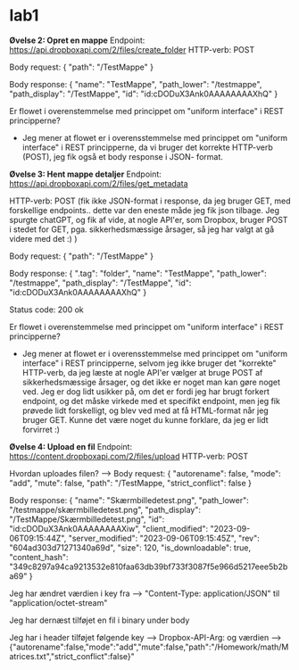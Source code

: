 # lab1

**Øvelse 2: Opret en mappe**
Endpoint: https://api.dropboxapi.com/2/files/create_folder
HTTP-verb: POST

Body request: {
      "path": "/TestMappe"
  }

Body response: {
     "name": "TestMappe",
     "path_lower": "/testmappe",
     "path_display": "/TestMappe",
     "id": "id:cDODuX3Ank0AAAAAAAAXhQ"
  }

Er flowet i overenstemmelse med princippet om "uniform interface" i REST principperne?
- Jeg mener at flowet er i overensstemmelse med princippet om "uniform interface" i REST principperne, da vi bruger det korrekte HTTP-verb (POST), jeg fik også et body response i JSON-  format. 


**Øvelse 3: Hent mappe detaljer**
Endpoint: https://api.dropboxapi.com/2/files/get_metadata

HTTP-verb: POST (fik ikke JSON-format i response, da jeg bruger GET, med forskellige endpoints.. dette var den eneste måde jeg fik json tilbage. Jeg spurgte chatGPT, og fik af vide, at nogle API'er, som Dropbox, bruger POST i stedet for GET, pga. sikkerhedsmæssige årsager, så jeg har valgt at gå videre med det :) )

Body request: {
    "path": "/TestMappe"
}

Body response: {
    ".tag": "folder",
    "name": "TestMappe",
    "path_lower": "/testmappe",
    "path_display": "/TestMappe",
    "id": "id:cDODuX3Ank0AAAAAAAAXhQ"
}

Status code: 200 ok

Er flowet i overenstemmelse med princippet om "uniform interface" i REST principperne?
- Jeg mener at flowet er i overensstemmelse med princippet om "uniform interface" i REST principperne, selvom jeg ikke bruger det "korrekte" HTTP-verb, da jeg læste at nogle API'er       vælger at bruge POST af sikkerhedsmæssige årsager, og det ikke er noget man kan gøre noget ved. Jeg er dog lidt usikker på, om det er fordi jeg har brugt forkert endpoint, og det       måske virkede med et specifikt endpoint, men jeg fik prøvede lidt forskelligt, og blev ved med at få HTML-format når jeg bruger GET. Kunne det være noget du kunne forklare, da jeg er   lidt forvirret :) 


**Øvelse 4: Upload en fil**
Endpoint: https://content.dropboxapi.com/2/files/upload
HTTP-verb: POST

Hvordan uploades filen? -->
Body request: {
    "autorename": false,
    "mode": "add",
    "mute": false,
    "path": "/TestMappe,
    "strict_conflict": false
}

Body response:  {
    "name": "Skærmbilledetest.png",
    "path_lower": "/testmappe/skærmbilledetest.png",
    "path_display": "/TestMappe/Skærmbilledetest.png",
    "id": "id:cDODuX3Ank0AAAAAAAAXiw",
    "client_modified": "2023-09-06T09:15:44Z",
    "server_modified": "2023-09-06T09:15:45Z",
    "rev": "604ad303d71271340a69d",
    "size": 120,
    "is_downloadable": true,
    "content_hash": "349c8297a94ca9213532e810faa63db39bf733f3087f5e966d5217eee5b2ba69"
}

Jeg har ændret værdien i key fra -->  "Content-Type: application/JSON" til "application/octet-stream"

Jeg har dernæst tilføjet en fil i binary under body

Jeg har i header tilføjet følgende key --> Dropbox-API-Arg:  og værdien --> {\"autorename\":false,\"mode\":\"add\",\"mute\":false,\"path\":\"/Homework/math/Matrices.txt\",\"strict_conflict\":false}"




    








